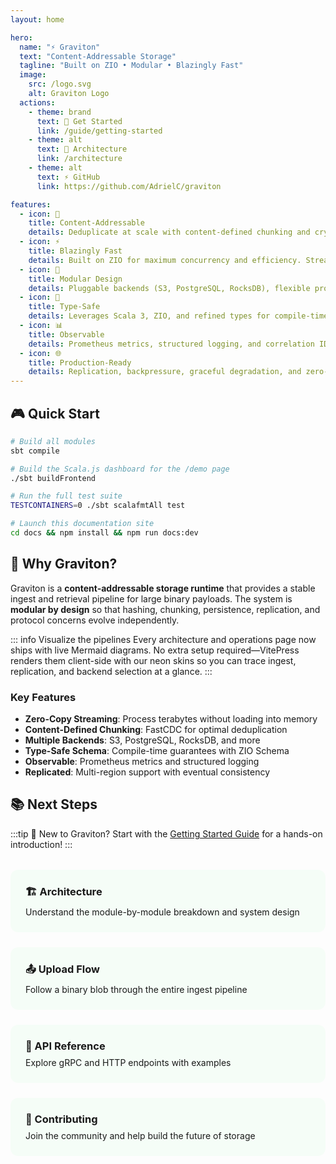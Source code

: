 ```yaml
---
layout: home

hero:
  name: "⚡ Graviton"
  text: "Content-Addressable Storage"
  tagline: "Built on ZIO • Modular • Blazingly Fast"
  image:
    src: /logo.svg
    alt: Graviton Logo
  actions:
    - theme: brand
      text: 🚀 Get Started
      link: /guide/getting-started
    - theme: alt
      text: 📖 Architecture
      link: /architecture
    - theme: alt
      text: ⚡ GitHub
      link: https://github.com/AdrielC/graviton

features:
  - icon: 🎯
    title: Content-Addressable
    details: Deduplicate at scale with content-defined chunking and cryptographic hashing. Store once, reference forever.
  - icon: ⚡
    title: Blazingly Fast
    details: Built on ZIO for maximum concurrency and efficiency. Stream terabytes without breaking a sweat.
  - icon: 🔧
    title: Modular Design
    details: Pluggable backends (S3, PostgreSQL, RocksDB), flexible protocols (gRPC, HTTP), and independent evolution.
  - icon: 🔐
    title: Type-Safe
    details: Leverages Scala 3, ZIO, and refined types for compile-time guarantees. If it compiles, it works.
  - icon: 📊
    title: Observable
    details: Prometheus metrics, structured logging, and correlation IDs built-in. Know what's happening in production.
  - icon: 🌐
    title: Production-Ready
    details: Replication, backpressure, graceful degradation, and zero-downtime deployments out of the box.
---
```


## 🎮 Quick Start

```bash
# Build all modules
sbt compile

# Build the Scala.js dashboard for the /demo page
./sbt buildFrontend

# Run the full test suite  
TESTCONTAINERS=0 ./sbt scalafmtAll test

# Launch this documentation site
cd docs && npm install && npm run docs:dev
```

## 🚀 Why Graviton?

Graviton is a **content-addressable storage runtime** that provides a stable ingest and retrieval pipeline for large binary payloads. The system is **modular by design** so that hashing, chunking, persistence, replication, and protocol concerns evolve independently.

::: info Visualize the pipelines
Every architecture and operations page now ships with live Mermaid diagrams. No extra setup required—VitePress renders them client-side with our neon skins so you can trace ingest, replication, and backend selection at a glance.
:::

### Key Features

- **Zero-Copy Streaming**: Process terabytes without loading into memory
- **Content-Defined Chunking**: FastCDC for optimal deduplication
- **Multiple Backends**: S3, PostgreSQL, RocksDB, and more
- **Type-Safe Schema**: Compile-time guarantees with ZIO Schema
- **Observable**: Prometheus metrics and structured logging
- **Replicated**: Multi-region support with eventual consistency

## 📚 Next Steps

:::tip 🎯 New to Graviton?
Start with the [Getting Started Guide](/guide/getting-started) for a hands-on introduction!
:::

<div class="grid-container">
  <a href="/architecture" class="feature-card">
    <h3>🏗️ Architecture</h3>
    <p>Understand the module-by-module breakdown and system design</p>
  </a>
  
  <a href="/end-to-end-upload" class="feature-card">
    <h3>📤 Upload Flow</h3>
    <p>Follow a binary blob through the entire ingest pipeline</p>
  </a>
  
  <a href="/api" class="feature-card">
    <h3>🔌 API Reference</h3>
    <p>Explore gRPC and HTTP endpoints with examples</p>
  </a>
  
  <a href="/dev/contributing" class="feature-card">
    <h3>🤝 Contributing</h3>
    <p>Join the community and help build the future of storage</p>
  </a>
</div>

<style>
.grid-container {
  display: grid;
  grid-template-columns: repeat(auto-fit, minmax(250px, 1fr));
  gap: 1.5rem;
  margin-top: 2rem;
}

.feature-card {
  padding: 1.5rem;
  border: 1px solid var(--vp-c-brand-soft);
  border-radius: 12px;
  background: rgba(0, 255, 65, 0.03);
  transition: all 0.3s ease;
  text-decoration: none !important;
}

.feature-card:hover {
  border-color: var(--vp-c-brand-1);
  background: rgba(0, 255, 65, 0.08);
  transform: translateY(-4px);
  box-shadow: 0 10px 30px rgba(0, 255, 65, 0.2);
}

.feature-card h3 {
  color: var(--vp-c-brand-1);
  margin-top: 0;
  margin-bottom: 0.5rem;
}

.feature-card p {
  color: var(--vp-c-text-2);
  margin: 0;
}
</style>
